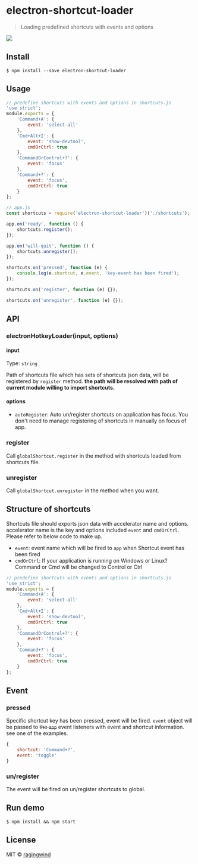 # electron-shortcut-loader

> Loading predefined shortcuts with events and options

![](https://cloud.githubusercontent.com/assets/124117/11163454/1605df60-8b14-11e5-99b6-0ba3006528fb.png)

## Install

```
$ npm install --save electron-shortcut-loader
```


## Usage

```js
// predefine shortcuts with events and options in shortcuts.js
'use strict';
module.exports = {
	'Command+A': {
		event: 'select-all'
	},
	'Cmd+Alt+I': {
		event: 'show-devtool',
		cmdOrCtrl: true
	},
	'CommandOrControl+?': {
		event: 'focus'
	},
	'Command+?': {
		event: 'focus',
		cmdOrCtrl: true
	}
};

// app.js
const shortcuts = require('electron-shortcut-loader')('./shortcuts');

app.on('ready', function () {
	shortcuts.register();
});

app.on('will-quit', function () {
	shortcuts.unregister();
});

shortcuts.on('pressed', function (e) {
	console.log(e.shortcut, e.event, 'key-event has been fired');
});

shortcuts.on('register', function (e) {});

shortcuts.on('unregister', function (e) {});
```


## API

### electronHotkeyLoader(input, options)

#### input

Type: `string`

Path of shortcuts file which has sets of shortcuts json data, will be registered by `register` method. __the path will be resolved with path of current module willing to import shortcuts.__

#### options

- `autoRegister`: Auto un/register shortcuts on application has focus. You don't need to manage registering of shortcuts in manually on focus of app.

### register

Call `globalShortcut.register` in the method with shortcuts loaded from shortcuts file.

### unregister

Call `globalShortcut.unregister` in the method when you want.

## Structure of shortcuts

Shortcuts file should exports json data with accelerator name and options. accelerator name is the key and options included `event` and `cmdOrCtrl`. Please refer to below code to make up.

- `event`: event name which will be fired to `app` when Shortcut event has been fired
- `cmdOrCtrl`: If your application is running on Windows or Linux? Command or Cmd will be changed to Control or Ctrl

```js
// predefine shortcuts with events and options in shortcuts.js
'use strict';
module.exports = {
	'Command+A': {
		event: 'select-all'
	},
	'Cmd+Alt+I': {
		event: 'show-devtool',
		cmdOrCtrl: true
	},
	'CommandOrControl+?': {
		event: 'focus'
	},
	'Command+?': {
		event: 'focus',
		cmdOrCtrl: true
	}
};
```

## Event

### pressed

Specific shortcut key has been pressed, event will be fired. `event` object will be passed to ~~the `app`~~ event listeners with event and shortcut information. see one of the examples.

```js
{
	shortcut: 'Command+?',
	event: 'toggle'
}
```

### un/register

The event will be fired on un/register shortcuts to global.

## Run demo

```
$ npm install && npm start
```

## License

MIT © [ragingwind](http://ragingwind.me)
